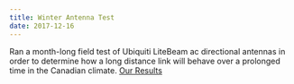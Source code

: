 ```yaml
---
title: Winter Antenna Test
date: 2017-12-16
---
```

Ran a month-long field test of Ubiquiti LiteBeam ac directional antennas in order to determine how a long distance link will behave over a prolonged time in the Canadian climate. [Our Results](https://github.com/tomeshnet/documents/blob/master/technical/20171216_ubiquiti-winter-test.md)
